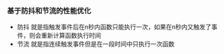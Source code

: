 ### 基于防抖和节流的性能优化

* 防抖      就是指触发事件后在n秒内函数只能执行一次，如果在n秒内又触发了事件，则会重新计算函数执行时间
* 节流      就是指连续触发事件但是在一段时间中只执行一次函数

